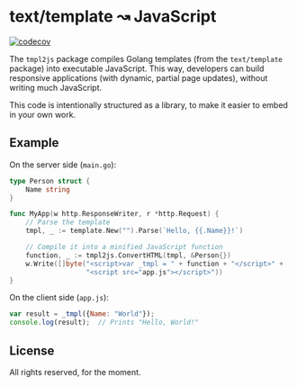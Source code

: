 # text/template ↝ JavaScript

[![codecov](https://codecov.io/gh/fatlotus/tmpl2js/branch/master/graph/badge.svg)](https://codecov.io/gh/fatlotus/tmpl2js)

The `tmpl2js` package compiles Golang templates (from the `text/template`
package) into executable JavaScript. This way, developers can build responsive
applications (with dynamic, partial page updates), without writing much
JavaScript.

This code is intentionally structured as a library, to make it easier to embed
in your own work.

## Example

On the server side (`main.go`):

```go
type Person struct {
	Name string
}

func MyApp(w http.ResponseWriter, r *http.Request) {
	// Parse the template
	tmpl, _ := template.New("").Parse(`Hello, {{.Name}}!`)

	// Compile it into a minified JavaScript function
	function, _ := tmpl2js.ConvertHTML(tmpl, &Person{})
	w.Write([]byte("<script>var _tmpl = " + function + "</script>" +
	               "<script src="app.js"></script>"))
}
```

On the client side (`app.js`):

```js
var result = _tmpl({Name: "World"});
console.log(result);  // Prints "Hello, World!"
```

## License

All rights reserved, for the moment.